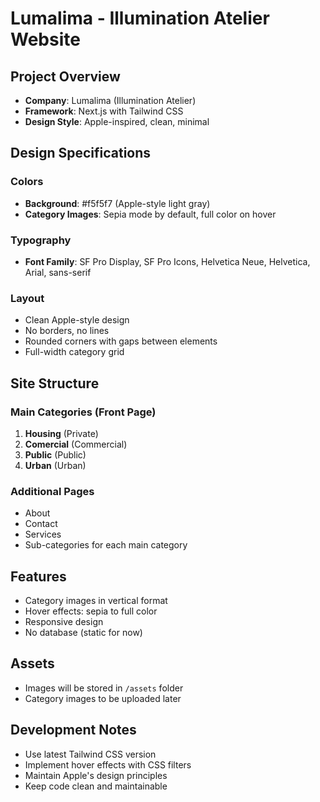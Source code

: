 # Lumalima - Illumination Atelier Website

## Project Overview
- **Company**: Lumalima (Illumination Atelier)
- **Framework**: Next.js with Tailwind CSS
- **Design Style**: Apple-inspired, clean, minimal

## Design Specifications

### Colors
- **Background**: #f5f5f7 (Apple-style light gray)
- **Category Images**: Sepia mode by default, full color on hover

### Typography
- **Font Family**: SF Pro Display, SF Pro Icons, Helvetica Neue, Helvetica, Arial, sans-serif

### Layout
- Clean Apple-style design
- No borders, no lines
- Rounded corners with gaps between elements
- Full-width category grid

## Site Structure

### Main Categories (Front Page)
1. **Housing** (Private)
2. **Comercial** (Commercial) 
3. **Public** (Public)
4. **Urban** (Urban)

### Additional Pages
- About
- Contact
- Services
- Sub-categories for each main category

## Features
- Category images in vertical format
- Hover effects: sepia to full color
- Responsive design
- No database (static for now)

## Assets
- Images will be stored in `/assets` folder
- Category images to be uploaded later

## Development Notes
- Use latest Tailwind CSS version
- Implement hover effects with CSS filters
- Maintain Apple's design principles
- Keep code clean and maintainable